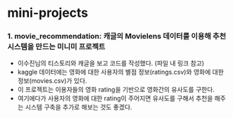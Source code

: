 # mini-projects

### 1. movie_recommendation: 캐글의 Movielens 데이터를 이용해 추천시스템을 만드는 미니미 프로젝트 
- 이수진님의 티스토리와 캐글을 보고 코드를 작성했다. (파일 내 링크 참고)
- kaggle 데이터에는 영화에 대한 사용자의 별점 정보(ratings.csv)와 영화에 대한 정보(movies.csv)가 있다.
- 이 프로젝트는 이용자들의 영화 rating을 기반으로 영화간의 유사도를 구한다.
- 여기에다가 사용자의 영화에 대한 rating이 주어지면 유사도를 구해서 추천을 해주는 시스템 구축을 추가로 해보는 것도 좋겠다.
